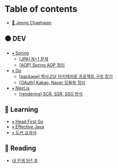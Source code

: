# Table of contents

* [🔹 Jeong Chaehwan](README.md)

## ⚫ DEV

* [▪ Spring](dev/spring/README.md)
  * [\[JPA\] N+1 문제](dev/spring/jpa-n+1.md)
  * [\[AOP\] Spring AOP 정리](dev/spring/aop-spring-aop.md)
* [▪ Go](dev/golang/README.md)
  * [\[package\] 헥사고날 아키텍처로 프로젝트 구조 잡기](dev/golang/package.md)
  * [\[OAuth\] Kakao, Naver 모듈화 정리](dev/golang/oauth-kakao-naver.md)
* [▪ Next.js](dev/next.js/README.md)
  * [\[rendering\] SCR, SSR, SSG 방식](dev/next.js/rendering-scr-ssr-ssg.md)

## 🔘 Learning

* [▪ Head First Go](learning/head-first-go.md)
* [▪ Effective Java](learning/effective-java.md)
* [▪ 도커 교과서](learning/docker-course-book.md)

## 🔳 Reading

* [내 인생 5년 후](reading/5.md)
